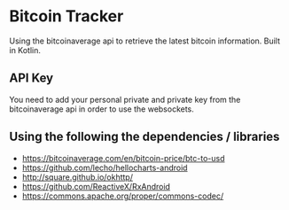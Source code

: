 # Bitcoin Tracker 

Using the bitcoinaverage api to retrieve the latest bitcoin information. Built in Kotlin.

## API Key
You need to add your personal private and private key from the bitcoinaverage api in order to use the websockets. 

## Using the following the dependencies / libraries
* https://bitcoinaverage.com/en/bitcoin-price/btc-to-usd
* https://github.com/lecho/hellocharts-android
* http://square.github.io/okhttp/
* https://github.com/ReactiveX/RxAndroid
* https://commons.apache.org/proper/commons-codec/

